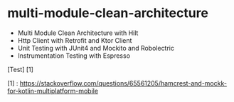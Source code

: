 # multi-module-clean-architecture

- Multi Module Clean Architecture with Hilt
- Http Client with Retrofit and Ktor Client
- Unit Testing with JUnit4 and Mockito and Robolectric
- Instrumentation Testing with Espresso

[Test] [1]
 
[1] : https://stackoverflow.com/questions/65561205/hamcrest-and-mockk-for-kotlin-multiplatform-mobile

